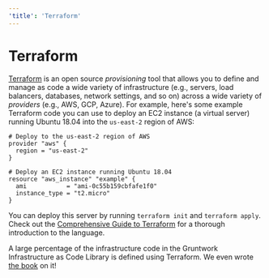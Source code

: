 ```yaml
---
'title': 'Terraform'
---
```


# Terraform

[Terraform](https://www.terraform.io) is an open source _provisioning_ tool that allows you to define and manage as code a
wide variety of infrastructure (e.g., servers, load balancers, databases, network settings, and so on) across
a wide variety of _providers_ (e.g., AWS, GCP, Azure). For example, here's some example Terraform code you can use to
deploy an EC2 instance (a virtual server) running Ubuntu 18.04 into the `us-east-2` region of AWS:

```hcl
# Deploy to the us-east-2 region of AWS
provider "aws" {
  region = "us-east-2"
}

# Deploy an EC2 instance running Ubuntu 18.04
resource "aws_instance" "example" {
  ami           = "ami-0c55b159cbfafe1f0"
  instance_type = "t2.micro"
}
```

You can deploy this server by running `terraform init` and `terraform apply`. Check out the
[Comprehensive Guide to Terraform](https://blog.gruntwork.io/a-comprehensive-guide-to-terraform-b3d32832baca) for a
thorough introduction to the language.

A large percentage of the infrastructure code in the Gruntwork Infrastructure as Code Library is defined using Terraform. We even
wrote [the book](https://www.terraformupandrunning.com) on it!

<!-- ##DOCS-SOURCER-START
{"sourcePlugin":"Local File Copier","hash":"88df8d65adf7f8380f387eb77d66196d"}
##DOCS-SOURCER-END -->
